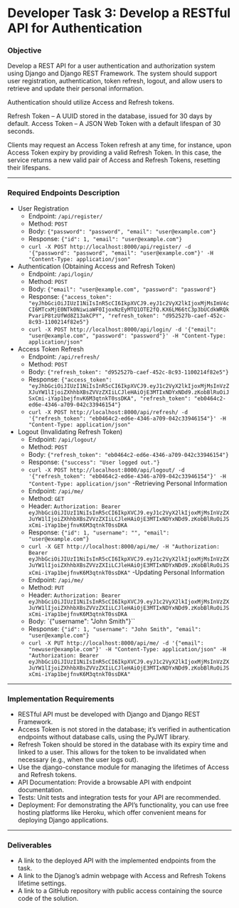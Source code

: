 # Developer Task 3: Develop a RESTful API for Authentication 

### Objective 
Develop a REST API for a user authentication and authorization system using Django and Django REST Framework. The system should support user registration, authentication, token refresh, logout, and allow users to retrieve and update their personal information.

Authentication should utilize Access and Refresh tokens.

Refresh Token – A UUID stored in the database, issued for 30 days by default.
Access Token – A JSON Web Token with a default lifespan of 30 seconds.

Clients may request an Access Token refresh at any time, for instance, upon Access Token expiry by providing a valid Refresh Token. In this case, the service returns a new valid pair of Access and Refresh Tokens, resetting their lifespans.

---
### Required Endpoints Description 
- User Registration 
  - Endpoint: `/api/register/`<br>
  - Method: `POST`<br>
  - Body: `{"password": "password", "email": "user@example.com"}`<br>
  - Response: `{"id": 1, "email": "user@example.com"}`  <br>
  - `curl -X POST http://localhost:8000/api/register/ -d '{"password": "password", "email": "user@example.com"}' -H "Content-Type: application/json"`
- Authentication (Obtaining Access and Refresh Token) 
  - Endpoint: `/api/login/`
  - Method: `POST`<br>
  - Body: `{"email": "user@example.com", "password": "password"}`<br>
  - Response: `{"access_token": "eyJhbGciOiJIUzI1NiIsInR5cCI6IkpXVCJ9.eyJ1c2VyX2lkIjoxMjMsImV4cCI6MTcxMjE0NTk0NiwiaWF0IjoxNzEyMTQ1OTE2fQ.KX6LM66tC3p3bUCdkWRQkPvariP8tzUfWd8Z13akCPY", "refresh_token": "d952527b-caef-452c-8c93-1100214f82e5"}`<br>
  - `curl -X POST http://localhost:8000/api/login/ -d '{"email": "user@example.com", "password": "password"}' -H "Content-Type: application/json"`<br>
- Access Token Refresh 
  - Endpoint: `/api/refresh/`<br>
  - Method: `POST`<br>
  - Body: `{"refresh_token": "d952527b-caef-452c-8c93-1100214f82e5"}`<br>
  - Response: `{"access_token": "eyJhbGciOiJIUzI1NiIsInR5cCI6IkpXVCJ9.eyJ1c2VyX2lkIjoxMjMsInVzZXJuYW1lIjoiZXhhbXBsZVVzZXIiLCJleHAiOjE3MTIxNDYxNDd9.zKobBlRuOiJSxCmi-iYap1bejfnvK6M3qtnkT0ssDKA", "refresh_token": "eb0464c2-ed6e-4346-a709-042c33946154"}`<br>
  - `curl -X POST http://localhost:8000/api/refresh/ -d '{"refresh_token": "eb0464c2-ed6e-4346-a709-042c33946154"}' -H "Content-Type: application/json"`<br>
- Logout (Invalidating Refresh Token) 
  - Endpoint: `/api/logout/`
  - Method: `POST`
  - Body: `{"refresh_token": "eb0464c2-ed6e-4346-a709-042c33946154"}`
  - Response: `{"success": "User logged out."}`
  - `curl -X POST http://localhost:8000/api/logout/ -d '{"refresh_token": "eb0464c2-ed6e-4346-a709-042c33946154"}' -H "Content-Type: application/json"`
-Retrieving Personal Information 
  - Endpoint: `/api/me/`
  - Method: `GET`
  - Header: `Authorization: Bearer eyJhbGciOiJIUzI1NiIsInR5cCI6IkpXVCJ9.eyJ1c2VyX2lkIjoxMjMsInVzZXJuYW1lIjoiZXhhbXBsZVVzZXIiLCJleHAiOjE3MTIxNDYxNDd9.zKobBlRuOiJSxCmi-iYap1bejfnvK6M3qtnkT0ssDKA`
  - Response: `{"id": 1, "username": "", "email": "user@example.com"}`
  - `curl -X GET http://localhost:8000/api/me/ -H "Authorization: Bearer eyJhbGciOiJIUzI1NiIsInR5cCI6IkpXVCJ9.eyJ1c2VyX2lkIjoxMjMsInVzZXJuYW1lIjoiZXhhbXBsZVVzZXIiLCJleHAiOjE3MTIxNDYxNDd9.zKobBlRuOiJSxCmi-iYap1bejfnvK6M3qtnkT0ssDKA"`
-Updating Personal Information 
  - Endpoint: `/api/me/`
  - Method: `PUT`
  - Header: `Authorization: Bearer eyJhbGciOiJIUzI1NiIsInR5cCI6IkpXVCJ9.eyJ1c2VyX2lkIjoxMjMsInVzZXJuYW1lIjoiZXhhbXBsZVVzZXIiLCJleHAiOjE3MTIxNDYxNDd9.zKobBlRuOiJSxCmi-iYap1bejfnvK6M3qtnkT0ssDKA`
  - Body: `{"username": "John Smith"}``
  - Response: `{"id": 1, "username": "John Smith", "email": "user@example.com"}`
  - `curl -X PUT http://localhost:8000/api/me/ -d '{"email": "newuser@example.com"}' -H "Content-Type: application/json" -H "Authorization: Bearer eyJhbGciOiJIUzI1NiIsInR5cCI6IkpXVCJ9.eyJ1c2VyX2lkIjoxMjMsInVzZXJuYW1lIjoiZXhhbXBsZVVzZXIiLCJleHAiOjE3MTIxNDYxNDd9.zKobBlRuOiJSxCmi-iYap1bejfnvK6M3qtnkT0ssDKA"`

---
### Implementation Requirements 
- RESTful API must be developed with Django and Django REST Framework.
- Access Token is not stored in the database; it’s verified in authentication endpoints without database calls, using the PyJWT library.
- Refresh Token should be stored in the database with its expiry time and linked to a user. This allows for the token to be invalidated when necessary (e.g., when the user logs out).
- Use the django-constance module for managing the lifetimes of Access and Refresh tokens.
- API Documentation: Provide a browsable API with endpoint documentation.
- Tests: Unit tests and integration tests for your API are recommended.
- Deployment: For demonstrating the API’s functionality, you can use free hosting platforms like Heroku, which offer convenient means for deploying Django applications.
---  
### Deliverables 
- A link to the deployed API with the implemented endpoints from the task.
- A link to the Djanog’s admin webpage with Access and Refresh Tokens lifetime settings.
- A link to a GitHub repository with public access containing the source code of the solution.